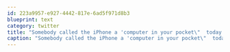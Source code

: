 ```yaml
---
id: 223a9957-e927-4442-817e-6ad5f971d8b3
blueprint: text
category: twitter
title: "Somebody called the iPhone a 'computer in your pocket\"  today.  I dunno, can't most computer this day and age multi-task?"
caption: "Somebody called the iPhone a 'computer in your pocket\"  today.  I dunno, can't most computer this day and age multi-task?"
---
```

